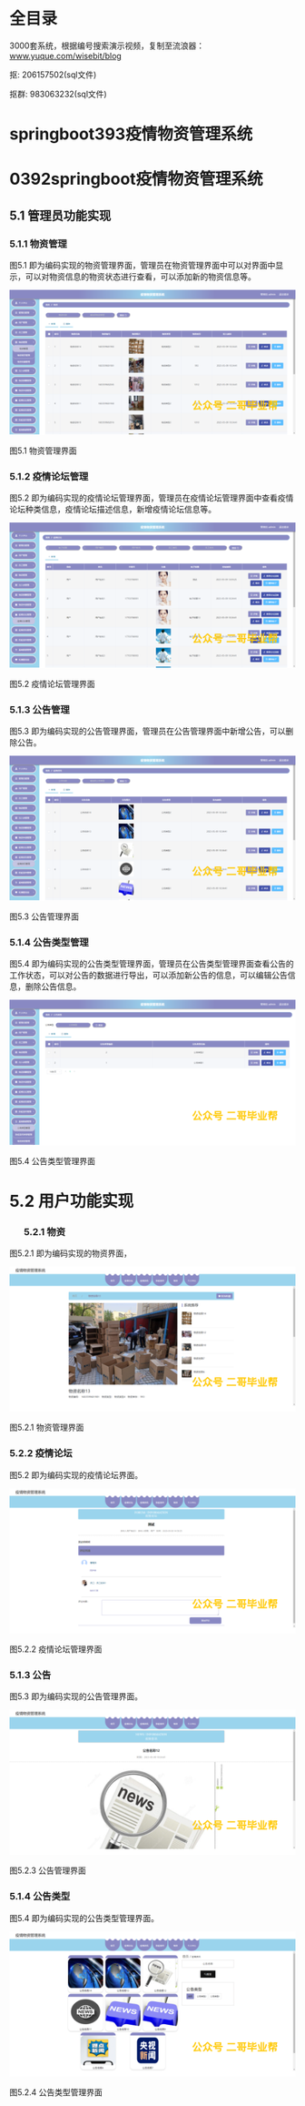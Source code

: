 # 全目录

3000套系统，根据编号搜索演示视频，复制至流浪器：www.yuque.com/wisebit/blog


<p>抠: 206157502(sql文件)</p>
<p>抠群: 983063232(sql文件)</p>


# springboot393疫情物资管理系统
# 0392springboot疫情物资管理系统

## 5.1 管理员功能实现
### 5.1.1 物资管理
图5.1 即为编码实现的物资管理界面，管理员在物资管理界面中可以对界面中显示，可以对物资信息的物资状态进行查看，可以添加新的物资信息等。

![](/md/blog.018.png)

图5.1 物资管理界面
### 5.1.2 疫情论坛管理
图5.2 即为编码实现的疫情论坛管理界面，管理员在疫情论坛管理界面中查看疫情论坛种类信息，疫情论坛描述信息，新增疫情论坛信息等。

![](/md/blog.019.png)

图5.2 疫情论坛管理界面
### 5.1.3 公告管理
图5.3 即为编码实现的公告管理界面，管理员在公告管理界面中新增公告，可以删除公告。

![](/md/blog.020.png)

图5.3 公告管理界面
### 5.1.4 公告类型管理
图5.4 即为编码实现的公告类型管理界面，管理员在公告类型管理界面查看公告的工作状态，可以对公告的数据进行导出，可以添加新公告的信息，可以编辑公告信息，删除公告信息。

![](/md/blog.021.png)

图5.4 公告类型管理界面
# 5.2 用户功能实现
### `	`5.2.1 物资
图5.2.1 即为编码实现的物资界面，

![](/md/blog.022.png)

图5.2.1 物资管理界面
### 5.2.2 疫情论坛
图5.2 即为编码实现的疫情论坛界面。

![](/md/blog.023.png)

图5.2.2 疫情论坛管理界面
### 5.1.3 公告
图5.3 即为编码实现的公告管理界面。

![](/md/blog.024.png)

图5.2.3 公告管理界面
### 5.1.4 公告类型
图5.4 即为编码实现的公告类型管理界面。

![](/md/blog.025.png)

图5.2.4 公告类型管理界面





